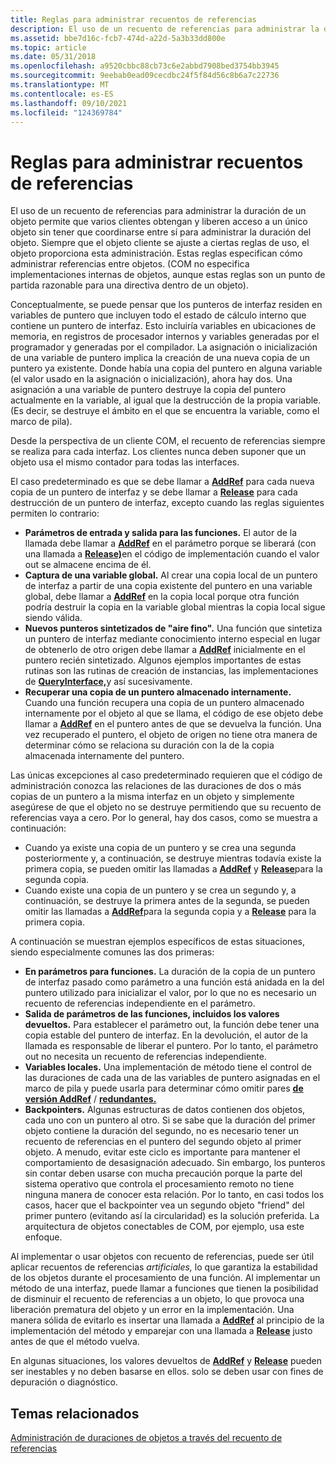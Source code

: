 ```yaml
---
title: Reglas para administrar recuentos de referencias
description: El uso de un recuento de referencias para administrar la duración de un objeto permite que varios clientes obtengan y liberen acceso a un único objeto sin tener que coordinarse entre sí para administrar la duración del objeto.
ms.assetid: bbe7d16c-fcb7-474d-a22d-5a3b33dd800e
ms.topic: article
ms.date: 05/31/2018
ms.openlocfilehash: a9520cbbc88cb73c6e2abbd7908bed3754bb3945
ms.sourcegitcommit: 9eebab0ead09cecdbc24f5f84d56c8b6a7c22736
ms.translationtype: MT
ms.contentlocale: es-ES
ms.lasthandoff: 09/10/2021
ms.locfileid: "124369784"
---
```

# <a name="rules-for-managing-reference-counts"></a>Reglas para administrar recuentos de referencias

El uso de un recuento de referencias para administrar la duración de un objeto permite que varios clientes obtengan y liberen acceso a un único objeto sin tener que coordinarse entre sí para administrar la duración del objeto. Siempre que el objeto cliente se ajuste a ciertas reglas de uso, el objeto proporciona esta administración. Estas reglas especifican cómo administrar referencias entre objetos. (COM no especifica implementaciones internas de objetos, aunque estas reglas son un punto de partida razonable para una directiva dentro de un objeto).

Conceptualmente, se puede pensar que los punteros de interfaz residen en variables de puntero que incluyen todo el estado de cálculo interno que contiene un puntero de interfaz. Esto incluiría variables en ubicaciones de memoria, en registros de procesador internos y variables generadas por el programador y generadas por el compilador. La asignación o inicialización de una variable de puntero implica la creación de una nueva copia de un puntero ya existente. Donde había una copia del puntero en alguna variable (el valor usado en la asignación o inicialización), ahora hay dos. Una asignación a una variable de puntero destruye la copia del puntero actualmente en la variable, al igual que la destrucción de la propia variable. (Es decir, se destruye el ámbito en el que se encuentra la variable, como el marco de pila).

Desde la perspectiva de un cliente COM, el recuento de referencias siempre se realiza para cada interfaz. Los clientes nunca deben suponer que un objeto usa el mismo contador para todas las interfaces.

El caso predeterminado es que se debe llamar a [**AddRef**](/windows/win32/api/unknwn/nf-unknwn-iunknown-addref) para cada nueva copia de un puntero de interfaz y se debe llamar a [**Release**](/windows/win32/api/unknwn/nf-unknwn-iunknown-release) para cada destrucción de un puntero de interfaz, excepto cuando las reglas siguientes permiten lo contrario:

-   **Parámetros de entrada y salida para las funciones.** El autor de la llamada debe llamar a [**AddRef**](/windows/win32/api/unknwn/nf-unknwn-iunknown-addref) en el parámetro porque se liberará (con una llamada a [**Release)**](/windows/win32/api/unknwn/nf-unknwn-iunknown-release)en el código de implementación cuando el valor out se almacene encima de él.
-   **Captura de una variable global.** Al crear una copia local de un puntero de interfaz a partir de una copia existente del puntero en una variable global, debe llamar a [**AddRef**](/windows/win32/api/unknwn/nf-unknwn-iunknown-addref) en la copia local porque otra función podría destruir la copia en la variable global mientras la copia local sigue siendo válida.
-   **Nuevos punteros sintetizados de "aire fino".** Una función que sintetiza un puntero de interfaz mediante conocimiento interno especial en lugar de obtenerlo de otro origen debe llamar a [**AddRef**](/windows/win32/api/unknwn/nf-unknwn-iunknown-addref) inicialmente en el puntero recién sintetizado. Algunos ejemplos importantes de estas rutinas son las rutinas de creación de instancias, las implementaciones de [**QueryInterface,**](/windows/desktop/api/Unknwn/nf-unknwn-iunknown-queryinterface(q))y así sucesivamente.
-   **Recuperar una copia de un puntero almacenado internamente.** Cuando una función recupera una copia de un puntero almacenado internamente por el objeto al que se llama, el código de ese objeto debe llamar a [**AddRef**](/windows/win32/api/unknwn/nf-unknwn-iunknown-addref) en el puntero antes de que se devuelva la función. Una vez recuperado el puntero, el objeto de origen no tiene otra manera de determinar cómo se relaciona su duración con la de la copia almacenada internamente del puntero.

Las únicas excepciones al caso predeterminado requieren que el código de administración conozca las relaciones de las duraciones de dos o más copias de un puntero a la misma interfaz en un objeto y simplemente asegúrese de que el objeto no se destruye permitiendo que su recuento de referencias vaya a cero. Por lo general, hay dos casos, como se muestra a continuación:

-   Cuando ya existe una copia de un puntero y se crea una segunda posteriormente y, a continuación, se destruye mientras todavía existe la primera copia, se pueden omitir las llamadas a [**AddRef**](/windows/win32/api/unknwn/nf-unknwn-iunknown-addref) y [**Release**](/windows/win32/api/unknwn/nf-unknwn-iunknown-release)para la segunda copia.
-   Cuando existe una copia de un puntero y se crea un segundo y, a continuación, se destruye la primera antes de la segunda, se pueden omitir las llamadas a [**AddRef**](/windows/win32/api/unknwn/nf-unknwn-iunknown-addref)para la segunda copia y a [**Release**](/windows/win32/api/unknwn/nf-unknwn-iunknown-release) para la primera copia.

A continuación se muestran ejemplos específicos de estas situaciones, siendo especialmente comunes las dos primeras:

-   **En parámetros para funciones.** La duración de la copia de un puntero de interfaz pasado como parámetro a una función está anidada en la del puntero utilizado para inicializar el valor, por lo que no es necesario un recuento de referencias independiente en el parámetro.
-   **Salida de parámetros de las funciones, incluidos los valores devueltos.** Para establecer el parámetro out, la función debe tener una copia estable del puntero de interfaz. En la devolución, el autor de la llamada es responsable de liberar el puntero. Por lo tanto, el parámetro out no necesita un recuento de referencias independiente.
-   **Variables locales.** Una implementación de método tiene el control de las duraciones de cada una de las variables de puntero asignadas en el marco de pila y puede usarla para determinar cómo omitir pares [**de versión AddRef**](/windows/win32/api/unknwn/nf-unknwn-iunknown-addref) / [**redundantes.**](/windows/win32/api/unknwn/nf-unknwn-iunknown-release)
-   **Backpointers.** Algunas estructuras de datos contienen dos objetos, cada uno con un puntero al otro. Si se sabe que la duración del primer objeto contiene la duración del segundo, no es necesario tener un recuento de referencias en el puntero del segundo objeto al primer objeto. A menudo, evitar este ciclo es importante para mantener el comportamiento de desasignación adecuado. Sin embargo, los punteros sin contar deben usarse con mucha precaución porque la parte del sistema operativo que controla el procesamiento remoto no tiene ninguna manera de conocer esta relación. Por lo tanto, en casi todos los casos, hacer que el backpointer vea un segundo objeto "friend" del primer puntero (evitando así la circularidad) es la solución preferida. La arquitectura de objetos conectables de COM, por ejemplo, usa este enfoque.

Al implementar o usar objetos con recuento de referencias, puede ser útil aplicar recuentos de referencias *artificiales,* lo que garantiza la estabilidad de los objetos durante el procesamiento de una función. Al implementar un método de una interfaz, puede llamar a funciones que tienen la posibilidad de disminuir el recuento de referencias a un objeto, lo que provoca una liberación prematura del objeto y un error en la implementación. Una manera sólida de evitarlo es insertar una llamada a [**AddRef**](/windows/win32/api/unknwn/nf-unknwn-iunknown-addref) al principio de la implementación del método y emparejar con una llamada a [**Release**](/windows/win32/api/unknwn/nf-unknwn-iunknown-release) justo antes de que el método vuelva.

En algunas situaciones, los valores devueltos de [**AddRef**](/windows/win32/api/unknwn/nf-unknwn-iunknown-addref) y [**Release**](/windows/win32/api/unknwn/nf-unknwn-iunknown-release) pueden ser inestables y no deben basarse en ellos. solo se deben usar con fines de depuración o diagnóstico.

## <a name="related-topics"></a>Temas relacionados

<dl> <dt>

[Administración de duraciones de objetos a través del recuento de referencias](managing-object-lifetimes-through-reference-counting.md)
</dt> </dl>

 

 